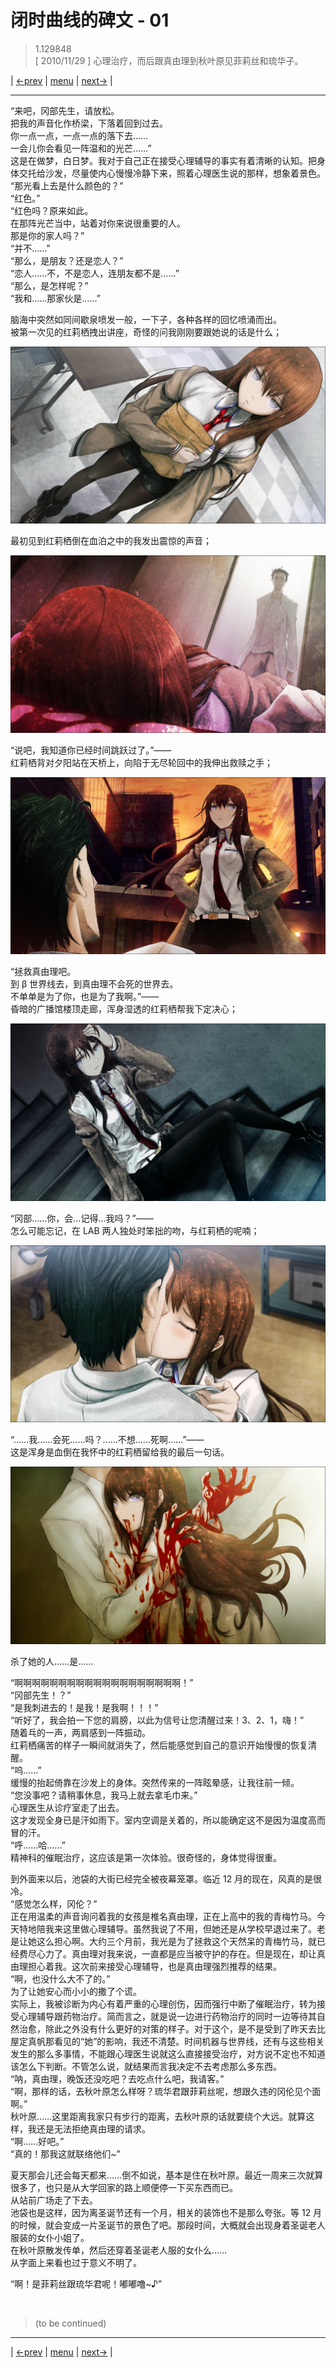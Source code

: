 # 闭时曲线的碑文 - 01
> 1.129848  
> [ 2010/11/29 ] 心理治疗，而后跟真由理到秋叶原见菲莉丝和琉华子。  

| [←prev](./0005) | [menu](../) | [next→](./0007) |

---

“来吧，冈部先生，请放松。  
 把我的声音化作桥梁，下落着回到过去。  
 你一点一点，一点一点的落下去……  
 一会儿你会看见一阵温和的光芒……”  
这是在做梦，白日梦。我对于自己正在接受心理辅导的事实有着清晰的认知。把身体交托给沙发，尽量使内心慢慢冷静下来，照着心理医生说的那样，想象着景色。  
“那光看上去是什么颜色的？”  
“红色。”  
“红色吗？原来如此。  
 在那阵光芒当中，站着对你来说很重要的人。  
 那是你的家人吗？”  
“并不……”  
“那么，是朋友？还是恋人？”  
“恋人……不，不是恋人，连朋友都不是……”    
“那么，是怎样呢？”  
“我和……那家伙是……”  

脑海中突然如同间歇泉喷发一般，一下子，各种各样的回忆喷涌而出。  
被第一次见的红莉栖拽出讲座，奇怪的问我刚刚要跟她说的话是什么；  

![](../static/image/0006-1.png)

最初见到红莉栖倒在血泊之中的我发出震惊的声音；  

![](../static/image/0006-2.png)

“说吧，我知道你已经时间跳跃过了。”——  
红莉栖背对夕阳站在天桥上，向陷于无尽轮回中的我伸出救赎之手；  

![](../static/image/0006-3.png)

“拯救真由理吧。  
 到 β 世界线去，到真由理不会死的世界去。  
 不单单是为了你，也是为了我啊。”——  
昏暗的广播馆楼顶走廊，浑身湿透的红莉栖帮我下定决心；  

![](../static/image/0006-4.png)

“冈部……你，会…记得…我吗？”——  
怎么可能忘记，在 LAB 两人独处时笨拙的吻，与红莉栖的呢喃；  

![](../static/image/0006-5.png)

“……我……会死……吗？……不想……死啊……”——  
这是浑身是血倒在我怀中的红莉栖留给我的最后一句话。  

![](../static/image/0006-6.png)

杀了她的人……是……  

“啊啊啊啊啊啊啊啊啊啊啊啊啊啊啊啊啊啊啊！”  
“冈部先生！？”  
“是我刺进去的！是我！是我啊！！！”  
“听好了，我会拍一下您的肩膀，以此为信号让您清醒过来！3、2、1，嗨！”  
随着乓的一声，两肩感到一阵振动。  
红莉栖痛苦的样子一瞬间就消失了，然后能感觉到自己的意识开始慢慢的恢复清醒。  
“呜……”  
缓慢的抬起倚靠在沙发上的身体。突然传来的一阵眩晕感，让我往前一倾。  
“您没事吧？请稍事休息，我马上就去拿毛巾来。”  
心理医生从诊疗室走了出去。  
这才发现全身已是汗如雨下。室内空调是关着的，所以能确定这不是因为温度高而冒的汗。  
“呼……哈……”  
精神科的催眠治疗，这应该是第一次体验。很奇怪的，身体觉得很重。  

到外面来以后，池袋的大街已经完全被夜幕笼罩。临近 12 月的现在，风真的是很冷。  
“感觉怎么样，冈伦？”  
正在用温柔的声音询问着我的女孩是椎名真由理，正在上高中的我的青梅竹马。今天特地陪我来这里做心理辅导。虽然我说了不用，但她还是从学校早退过来了。老是让她这么担心啊。大约三个月前，我光是为了拯救这个天然呆的青梅竹马，就已经费尽心力了。真由理对我来说，一直都是应当被守护的存在。但是现在，却让真由理担心着我。这次前来接受心理辅导，也是真由理强烈推荐的结果。  
“啊，也没什么大不了的。”  
为了让她安心而小小的撒了个谎。  
实际上，我被诊断为内心有着严重的心理创伤，因而强行中断了催眠治疗，转为接受心理辅导跟药物治疗。简而言之，就是说一边进行药物治疗的同时一边等待其自然治愈，除此之外没有什么更好的对策的样子。对于这个，是不是受到了昨天去比屋定真帆那看见的“她”的影响，我还不清楚。时间机器与世界线，还有与这些相关发生的那么多事情，不能跟心理医生说就这么直接接受治疗，对方说不定也不知道该怎么下判断。不管怎么说，就结果而言我决定不去考虑那么多东西。  
“呐，真由理，晚饭还没吃吧？去吃点什么吧，我请客。”  
“啊，那样的话，去秋叶原怎么样呀？琉华君跟菲莉丝呢，想跟久违的冈伦见个面啊。”  
秋叶原……这里距离我家只有步行的距离，去秋叶原的话就要绕个大远。就算这样，我还是无法拒绝真由理的请求。  
“啊……好吧。”  
“真的！那我这就联络他们\~”

夏天那会儿还会每天都来……倒不如说，基本是住在秋叶原。最近一周来三次就算很多了，也只是从大学回家的路上顺便停一下买东西而已。  
从站前广场走了下去。  
池袋也是这样，因为离圣诞节还有一个月，相关的装饰也不是那么夸张。等 12 月的时候，就会变成一片圣诞节的景色了吧。那段时间，大概就会出现身着圣诞老人服装的女仆小姐了。  
在秋叶原散发传单，然后还穿着圣诞老人服的女仆么……  
从字面上来看也过于意义不明了。  

“啊！是菲莉丝跟琉华君呢！嘟嘟噜\~♪”  


<br/>

> (to be continued)
---

| [←prev](./0005) | [menu](../) | [next→](./0007) |
